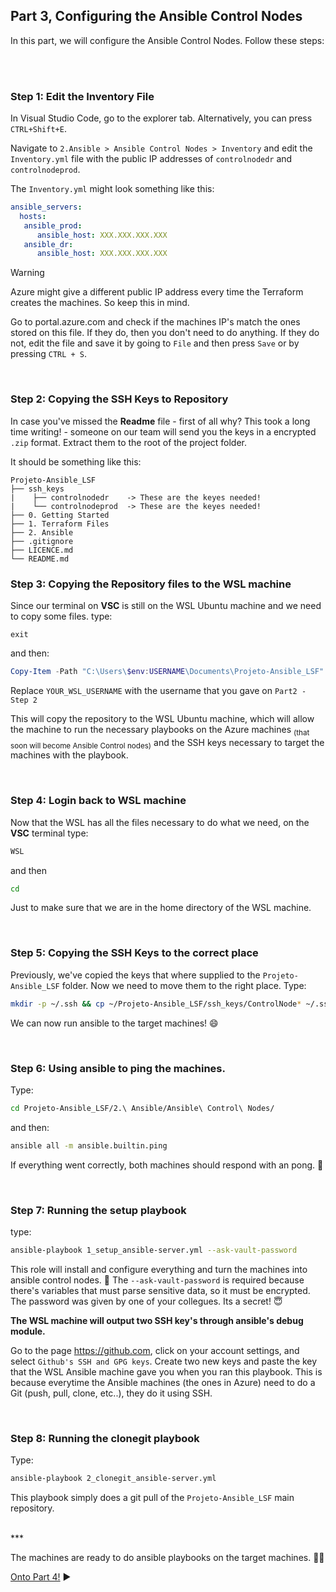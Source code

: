 ## Part 3, Configuring the Ansible Control Nodes

In this part, we will configure the Ansible Control Nodes. Follow these steps:

<br/>
<br/>

### Step 1: Edit the Inventory File
In Visual Studio Code, go to the explorer tab. Alternatively, you can press `CTRL+Shift+E`. <p>
Navigate to `2.Ansible > Ansible Control Nodes > Inventory` and edit the `Inventory.yml` file with the public IP addresses of `controlnodedr` and `controlnodeprod`.

The `Inventory.yml` might look something like this:
```yaml
ansible_servers: 
  hosts:
   ansible_prod:
      ansible_host: XXX.XXX.XXX.XXX
   ansible_dr: 
      ansible_host: XXX.XXX.XXX.XXX
```
> [!WARNING]
>Azure might give a different public IP address every time the Terraform creates the machines. So keep this in mind. 

Go to portal.azure.com and check if the machines IP's match the ones stored on this file. If they do, then you don't need to do anything. If they do not, edit the file and save it by going to `File` and then press `Save` or by pressing `CTRL + S`.

<br/>      

### Step 2: Copying the SSH Keys to Repository 
In case you've missed the **Readme** file - first of all why? This took a long time writing! - someone on our team will send you the keys in a encrypted `.zip` format. Extract them to the root of the project folder.

It should be something like this:
```
Projeto-Ansible_LSF
├── ssh_keys  
|    ├── controlnodedr    -> These are the keyes needed!
|    └── controlnodeprod  -> These are the keyes needed!
├── 0. Getting Started 
├── 1. Terraform Files 
├── 2. Ansible 
├── .gitignore 
├── LICENCE.md 
└── README.md
```

### Step 3: Copying the Repository files to the WSL machine

Since our terminal on **VSC** is still on the WSL Ubuntu machine and we need to copy some files. type:
```
exit
```
and then:
```powershell
Copy-Item -Path "C:\Users\$env:USERNAME\Documents\Projeto-Ansible_LSF" -Destination "\\wsl$\Ubuntu\home\YOUR_WSL_USERNAME\" -Recurse
```
Replace `YOUR_WSL_USERNAME` with the username that you gave on `Part2 - Step 2` <p>
This will copy the repository to the WSL Ubuntu machine, which will allow the machine to run the necessary playbooks on the Azure machines <sub>(that soon will become Ansible Control nodes)</sub> and the SSH keys necessary to target the machines with the playbook.

<br/>

### Step 4: Login back to WSL machine
Now that the WSL has all the files necessary to do what we need, on the **VSC** terminal type:
```powershell
WSL
```
and then
```bash
cd
```
Just to make sure that we are in the home directory of the WSL machine.

<br/>

### Step 5: Copying the SSH Keys to the correct place
Previously, we've copied the keys that where supplied to the `Projeto-Ansible_LSF` folder. Now we need to move them to the right place. Type:

```bash
mkdir -p ~/.ssh && cp ~/Projeto-Ansible_LSF/ssh_keys/ControlNode* ~/.ssh/ && chmod 0600 ~/.ssh/ControlNode* && touch ~/.ssh/known_hosts && for keyfile in ~/.ssh/ControlNode*; do ssh-keygen -lf $keyfile >> ~/.ssh/known_hosts; done
```
We can now run ansible to the target machines! :smile:

<br/>

### Step 6: Using ansible to ping the machines.

Type:
```bash
cd Projeto-Ansible_LSF/2.\ Ansible/Ansible\ Control\ Nodes/
```
and then:
```bash
ansible all -m ansible.builtin.ping 
```
If everything went correctly, both machines should respond with an pong. :tennis:

<br/>

### Step 7: Running the setup playbook
type:
```bash
ansible-playbook 1_setup_ansible-server.yml --ask-vault-password
```
This role will install and configure everything and turn the machines into ansible control nodes. :dart:
The `--ask-vault-password` is required because there's variables that must parse sensitive data, so it must be encrypted.
The password was given by one of your collegues. Its a secret! :innocent:

**The WSL machine will output two SSH key's through ansible's debug module.** <p>
Go to the page https://github.com, click on your account settings, and select `Github's SSH and GPG keys`.
Create two new keys and paste the key that the WSL Ansible machine gave you when you ran this playbook.
This is because everytime the Ansible machines (the ones in Azure) need to do a Git (push, pull, clone, etc..),
they do it using SSH.

<br>

### Step 8: Running the clonegit playbook
Type:
```bash
ansible-playbook 2_clonegit_ansible-server.yml
```

This playbook simply does a git pull of the `Projeto-Ansible_LSF` main repository.

<br>
*** 


The machines are ready to do ansible playbooks on the target machines. 🎉:partying_face:

[Onto Part 4!](Part4.md) :arrow_forward:

